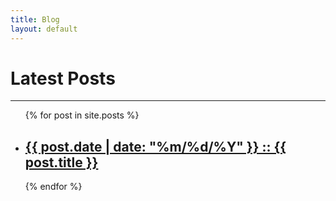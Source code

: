 ```yaml
---
title: Blog
layout: default
---
```


# Latest Posts

---
<ul>
    {% for post in site.posts %}
        <li>
            <h2><a href="{{ post.url }}">{{ post.date | date: "%m/%d/%Y" }} :: {{ post.title }}</a></h2>
       </li>
    {% endfor %}
</ul>
